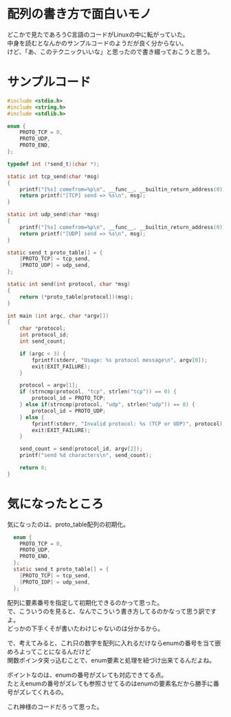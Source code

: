 # 配列の書き方で面白いモノ

どこかで見たであろうC言語のコードがLinuxの中に転がっていた。  
中身を読むとなんかのサンプルコードのようだが良く分からない。  
けど、「あ、このテクニックいいな」と思ったので書き綴っておこうと思う。  

# サンプルコード

```C
#include <stdio.h>
#include <string.h>
#include <stdlib.h>

enum {
    PROTO_TCP = 0,
    PROTO_UDP,
    PROTO_END,
};

typedef int (*send_t)(char *);

static int tcp_send(char *msg)
{
    printf("[%s] comefrom=%p\n", __func__, __builtin_return_address(0));
    return printf("[TCP] send => %s\n", msg);
}

static int udp_send(char *msg)
{
    printf("[%s] comefrom=%p\n", __func__, __builtin_return_address(0));
    return printf("[UDP] send => %s\n", msg);
}

static send_t proto_table[] = {
    [PROTO_TCP] = tcp_send,
    [PROTO_UDP] = udp_send,
};

static int send(int protocol, char *msg)
{
    return (*proto_table[protocol])(msg);
}

int main (int argc, char *argv[])
{
    char *protocol;
    int protocol_id;
    int send_count;

    if (argc < 3) {
        fprintf(stderr, "Usage: %s protocol message\n", argv[0]);
        exit(EXIT_FAILURE);
    }

    protocol = argv[1];
    if (strncmp(protocol, "tcp", strlen("tcp")) == 0) {
        protocol_id = PROTO_TCP;
    } else if(strncmp(protocol, "udp", strlen("udp")) == 0) {
        protocol_id = PROTO_UDP;
    } else {
        fprintf(stderr, "Invalid protocol: %s (TCP or UDP)", protocol);
        exit(EXIT_FAILURE);
    }

    send_count = send(protocol_id, argv[2]);
    printf("send %d characters\n", send_count);

    return 0;
}

```

# 気になったところ
気になったのは、proto_table配列の初期化。  

```C
  enum {
    PROTO_TCP = 0,
    PROTO_UDP,
    PROTO_END,
  };
  static send_t proto_table[] = {
    [PROTO_TCP] = tcp_send,
    [PROTO_IDP] = udp_send,
  };
```

配列に要素番号を指定して初期化できるのかって思った。  
で、こういうのを見ると、なんでこういう書き方してるのかなって思う訳ですよ。  
どっかの下手くそが書いたわけじゃないのは分かるから。  

で、考えてみると、これ只の数字を配列に入れるだけならenumの番号を当て嵌めろよってことになるんだけど  
関数ポインタ突っ込むことで、enum要素と処理を紐づけ出来てるんだよね。  

ポイントなのは、enumの番号がズレても対応できてる点。  
たとえenumの番号がズレても参照させてるのはenumの要素名だから勝手に番号がズレてくれるの。  

これ神様のコードだろって思った。


